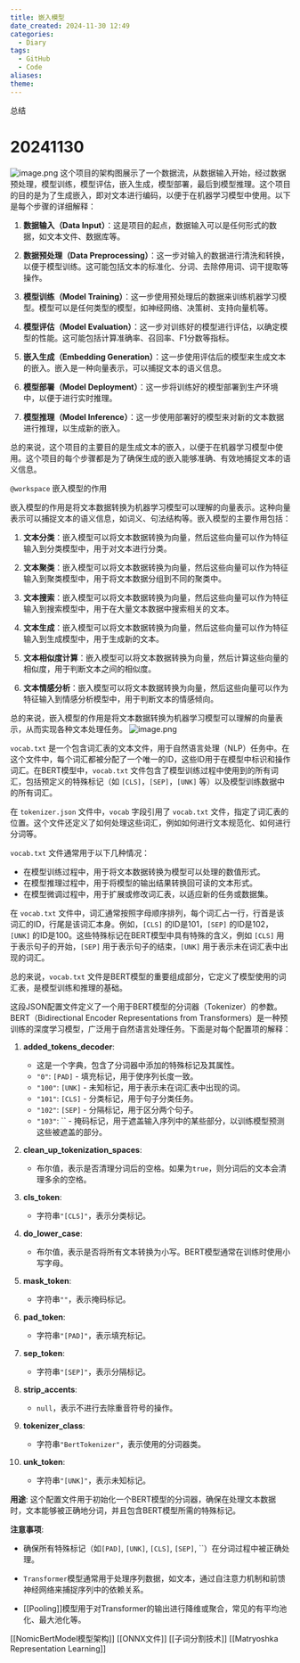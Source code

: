 ```yaml
---
title: 嵌入模型
date_created: 2024-11-30 12:49
categories:
  - Diary
tags:
  - GitHub
  - Code
aliases: 
theme:
---
```


总结

<!--more-->

# 20241130

![image.png](https://cdn.jsdelivr.net/gh/duanbiao2000/BlogGallery@main/picture/20241130133801.png)
这个项目的架构图展示了一个数据流，从数据输入开始，经过数据预处理，模型训练，模型评估，嵌入生成，模型部署，最后到模型推理。这个项目的目的是为了生成嵌入，即对文本进行编码，以便于在机器学习模型中使用。以下是每个步骤的详细解释：

1. **数据输入（Data Input）**：这是项目的起点，数据输入可以是任何形式的数据，如文本文件、数据库等。

2. **数据预处理（Data Preprocessing）**：这一步对输入的数据进行清洗和转换，以便于模型训练。这可能包括文本的标准化、分词、去除停用词、词干提取等操作。

3. **模型训练（Model Training）**：这一步使用预处理后的数据来训练机器学习模型。模型可以是任何类型的模型，如神经网络、决策树、支持向量机等。

4. **模型评估（Model Evaluation）**：这一步对训练好的模型进行评估，以确定模型的性能。这可能包括计算准确率、召回率、F1分数等指标。

5. **嵌入生成（Embedding Generation）**：这一步使用评估后的模型来生成文本的嵌入。嵌入是一种向量表示，可以捕捉文本的语义信息。

6. **模型部署（Model Deployment）**：这一步将训练好的模型部署到生产环境中，以便于进行实时推理。

7. **模型推理（Model Inference）**：这一步使用部署好的模型来对新的文本数据进行推理，以生成新的嵌入。

总的来说，这个项目的主要目的是生成文本的嵌入，以便于在机器学习模型中使用。这个项目的每个步骤都是为了确保生成的嵌入能够准确、有效地捕捉文本的语义信息。

`@workspace` 嵌入模型的作用

嵌入模型的作用是将文本数据转换为机器学习模型可以理解的向量表示。这种向量表示可以捕捉文本的语义信息，如词义、句法结构等。嵌入模型的主要作用包括：

1. **文本分类**：嵌入模型可以将文本数据转换为向量，然后这些向量可以作为特征输入到分类模型中，用于对文本进行分类。

2. **文本聚类**：嵌入模型可以将文本数据转换为向量，然后这些向量可以作为特征输入到聚类模型中，用于将文本数据分组到不同的聚类中。

3. **文本搜索**：嵌入模型可以将文本数据转换为向量，然后这些向量可以作为特征输入到搜索模型中，用于在大量文本数据中搜索相关的文本。

4. **文本生成**：嵌入模型可以将文本数据转换为向量，然后这些向量可以作为特征输入到生成模型中，用于生成新的文本。

5. **文本相似度计算**：嵌入模型可以将文本数据转换为向量，然后计算这些向量的相似度，用于判断文本之间的相似度。

6. **文本情感分析**：嵌入模型可以将文本数据转换为向量，然后这些向量可以作为特征输入到情感分析模型中，用于判断文本的情感倾向。

总的来说，嵌入模型的作用是将文本数据转换为机器学习模型可以理解的向量表示，从而实现各种文本处理任务。
![image.png](https://cdn.jsdelivr.net/gh/duanbiao2000/BlogGallery@main/picture/20241130134059.png)

`vocab.txt` 是一个包含词汇表的文本文件，用于自然语言处理（NLP）任务中。在这个文件中，每个词汇都被分配了一个唯一的ID，这些ID用于在模型中标识和操作词汇。在BERT模型中，`vocab.txt` 文件包含了模型训练过程中使用到的所有词汇，包括预定义的特殊标记（如 `[CLS]`，`[SEP]`，`[UNK]` 等）以及模型训练数据中的所有词汇。

在 `tokenizer.json` 文件中，`vocab` 字段引用了 `vocab.txt` 文件，指定了词汇表的位置。这个文件还定义了如何处理这些词汇，例如如何进行文本规范化、如何进行分词等。

`vocab.txt` 文件通常用于以下几种情况：

- 在模型训练过程中，用于将文本数据转换为模型可以处理的数值形式。
- 在模型推理过程中，用于将模型的输出结果转换回可读的文本形式。
- 在模型微调过程中，用于扩展或修改词汇表，以适应新的任务或数据集。

在 `vocab.txt` 文件中，词汇通常按照字母顺序排列，每个词汇占一行，行首是该词汇的ID，行尾是该词汇本身。例如，`[CLS]` 的ID是101，`[SEP]` 的ID是102，`[UNK]` 的ID是100。这些特殊标记在BERT模型中具有特殊的含义，例如 `[CLS]` 用于表示句子的开始，`[SEP]` 用于表示句子的结束，`[UNK]` 用于表示未在词汇表中出现的词汇。

总的来说，`vocab.txt` 文件是BERT模型的重要组成部分，它定义了模型使用的词汇表，是模型训练和推理的基础。

这段JSON配置文件定义了一个用于BERT模型的分词器（Tokenizer）的参数。BERT（Bidirectional Encoder Representations from Transformers）是一种预训练的深度学习模型，广泛用于自然语言处理任务。下面是对每个配置项的解释：

1. **added_tokens_decoder**:
   - 这是一个字典，包含了分词器中添加的特殊标记及其属性。
   - `"0"`: `[PAD]` - 填充标记，用于使序列长度一致。
   - `"100"`: `[UNK]` - 未知标记，用于表示未在词汇表中出现的词。
   - `"101"`: `[CLS]` - 分类标记，用于句子分类任务。
   - `"102"`: `[SEP]` - 分隔标记，用于区分两个句子。
   - `"103"`: `` - 掩码标记，用于遮盖输入序列中的某些部分，以训练模型预测这些被遮盖的部分。

2. **clean_up_tokenization_spaces**:
   - 布尔值，表示是否清理分词后的空格。如果为`true`，则分词后的文本会清理多余的空格。

3. **cls_token**:
   - 字符串`"[CLS]"`，表示分类标记。

4. **do_lower_case**:
   - 布尔值，表示是否将所有文本转换为小写。BERT模型通常在训练时使用小写字母。

5. **mask_token**:
   - 字符串`""`，表示掩码标记。


7. **pad_token**:
   - 字符串`"[PAD]"`，表示填充标记。

8. **sep_token**:
   - 字符串`"[SEP]"`，表示分隔标记。

9. **strip_accents**:
   - `null`，表示不进行去除重音符号的操作。


11. **tokenizer_class**:
    - 字符串`"BertTokenizer"`，表示使用的分词器类。

12. **unk_token**:
    - 字符串`"[UNK]"`，表示未知标记。

**用途**:
这个配置文件用于初始化一个BERT模型的分词器，确保在处理文本数据时，文本能够被正确地分词，并且包含BERT模型所需的特殊标记。

**注意事项**:
- 确保所有特殊标记（如`[PAD]`, `[UNK]`, `[CLS]`, `[SEP]`, ``）在分词过程中被正确处理。



- `Transformer`模型通常用于处理序列数据，如文本，通过自注意力机制和前馈神经网络来捕捉序列中的依赖关系。
- [[Pooling]]模型用于对Transformer的输出进行降维或聚合，常见的有平均池化、最大池化等。

[[NomicBertModel模型架构]]
[[ONNX文件]]
[[子词分割技术]]
[[Matryoshka Representation Learning]]